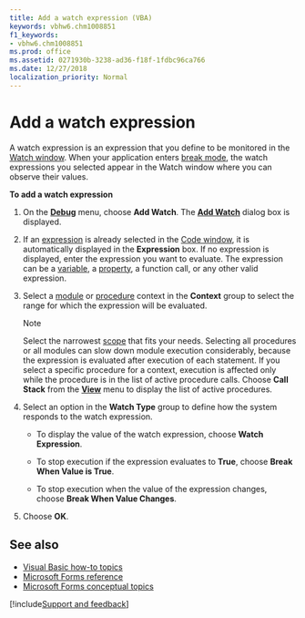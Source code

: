```yaml
---
title: Add a watch expression (VBA)
keywords: vbhw6.chm1008851
f1_keywords:
- vbhw6.chm1008851
ms.prod: office
ms.assetid: 0271930b-3238-ad36-f18f-1fdbc96ca766
ms.date: 12/27/2018
localization_priority: Normal
---
```



# Add a watch expression

A watch expression is an expression that you define to be monitored in the [Watch window](../../reference/user-interface-help/watch-window.md). When your application enters [break mode](../../Glossary/vbe-glossary.md#break-mode), the watch expressions you selected appear in the Watch window where you can observe their values.

**To add a watch expression**

1. On the **[Debug](../../reference/user-interface-help/debug-menu.md)** menu, choose **Add Watch**. The **[Add Watch](../../reference/user-interface-help/add-watch-dialog-box.md)** dialog box is displayed.
    
2. If an [expression](../../Glossary/vbe-glossary.md#expression) is already selected in the [Code window](../../reference/user-interface-help/code-window.md), it is automatically displayed in the **Expression** box. If no expression is displayed, enter the expression you want to evaluate. The expression can be a [variable](../../Glossary/vbe-glossary.md#variable), a [property](../../Glossary/vbe-glossary.md#property), a function call, or any other valid expression.
    
3. Select a [module](../../Glossary/vbe-glossary.md#module) or [procedure](../../Glossary/vbe-glossary.md#procedure) context in the **Context** group to select the range for which the expression will be evaluated.
    
   > [!NOTE] 
   > Select the narrowest [scope](../../Glossary/vbe-glossary.md#scope) that fits your needs. Selecting all procedures or all modules can slow down module execution considerably, because the expression is evaluated after execution of each statement. If you select a specific procedure for a context, execution is affected only while the procedure is in the list of active procedure calls. Choose **Call Stack** from the **[View](../../reference/user-interface-help/view-menu.md)** menu to display the list of active procedures.

4. Select an option in the **Watch Type** group to define how the system responds to the watch expression.
    
   - To display the value of the watch expression, choose **Watch Expression**.
    
   - To stop execution if the expression evaluates to **True**, choose **Break When Value is True**.
    
   - To stop execution when the value of the expression changes, choose **Break When Value Changes**.
     
5. Choose **OK**.
    
## See also

- [Visual Basic how-to topics](../../reference/user-interface-help/visual-basic-how-to-topics.md)
- [Microsoft Forms reference](../../reference/user-interface-help/reference-microsoft-forms.md)
- [Microsoft Forms conceptual topics](../../reference/user-interface-help/concepts-microsoft-forms.md)

[!include[Support and feedback](~/includes/feedback-boilerplate.md)]
